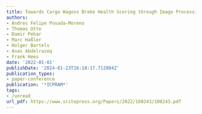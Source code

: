 ```yaml
---
title: Towards Cargo Wagons Brake Health Scoring through Image Processing.
authors:
- Andres Felipe Posada-Moreno
- Thomas Otte
- Damir Pehar
- Marc Haßler
- Holger Bartels
- Anas Abdelrazeq
- Frank Hees
date: '2022-01-01'
publishDate: '2024-01-23T16:18:17.712084Z'
publication_types:
- paper-conference
publication: '*ICPRAM*'
tags:
- /unread
url_pdf: https://www.scitepress.org/Papers/2022/108243/108243.pdf
---
```

